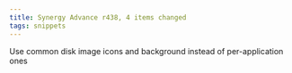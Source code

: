 ```yaml
---
title: Synergy Advance r438, 4 items changed
tags: snippets
---
```


Use common disk image icons and background instead of per-application ones
